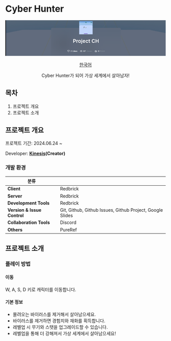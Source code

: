 # Cyber Hunter

<!-- banner image는 나중에 바꾸기 -->
![banner](/Resources/banner.png)

<p align="center"> 
  <a href="README.md">한국어</a> 
  <!-- ·
  <a href="docs/README_en.md">English</a>  -->
</p>
<center> Cyber Hunter가 되어 가상 세계에서 살아남자! </center>


## 목차
1. 프로젝트 개요
2. 프로젝트 소개

## 프로젝트 개요
프로젝트 기간: 2024.06.24 ~

Developer: **[Kinesis](https://github.com/kinesis19)(Creator)**

### 개발 환경

| 분류                         |                                                   |
| ----------------------------| ------------------------------------------------- |
| **Client**                  | Redbrick                                          |
| **Server**                  | Redbrick                                          |
| **Development Tools**       | Redbrick                                          |
| **Version & Issue Control** | Git, Github, Github Issues, Github Project, Google Slides                |
| **Collaboration Tools**     | Discord                                           |
| **Others**                  | PureRef                                           |

## 프로젝트 소개

<!-- 한국어 버전. -->
### 플레이 방법
#### 이동
W, A, S, D 키로 캐릭터를 이동합니다.

#### 기본 정보
- 몰려오는 바이러스를 제거해서 살아남으세요.
- 바이러스를 제거하면 경험치와 재화를 획득합니다.
- 레벨업 시 무기와 스탯을 업그레이드할 수 있습니다.
- 레벨업을 통해 더 강해져서 가상 세계에서 살아남으세요!


<!-- English Ver. -->
<!-- ### How to Play
#### CONTROLS
Move your character with the W, A, S, and D keys.

#### BASIC INFORMATION
- Eliminate the incoming viruses to stay alive.
- Earn experience and money for eliminating viruses.
- When you level up, you can upgrade your weapons and stats.
- Level up to become stronger and survive in the virtual world! -->
